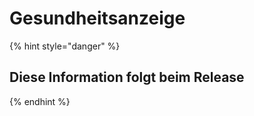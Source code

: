 # Gesundheitsanzeige

{% hint style="danger" %}
## Diese Information folgt beim Release
{% endhint %}
